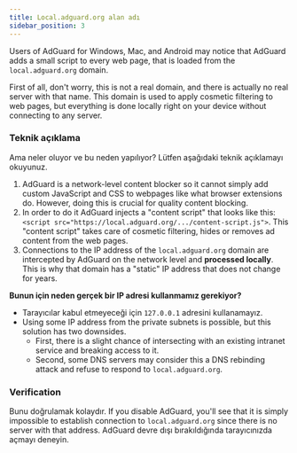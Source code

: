 ```yaml
---
title: Local.adguard.org alan adı
sidebar_position: 3
---
```


Users of AdGuard for Windows, Mac, and Android may notice that AdGuard adds a small script to every web page, that is loaded from the `local.adguard.org` domain.

First of all, don't worry, this is not a real domain, and there is actually no real server with that name. This domain is used to apply cosmetic filtering to web pages, but everything is done locally right on your device without connecting to any server.

### Teknik açıklama

Ama neler oluyor ve bu neden yapılıyor? Lütfen aşağıdaki teknik açıklamayı okuyunuz.

1. AdGuard is a network-level content blocker so it cannot simply add custom JavaScript and CSS to webpages like what browser extensions do. However, doing this is crucial for quality content blocking.
2. In order to do it AdGuard injects a "content script" that looks like this: `<script src="https://local.adguard.org/.../content-script.js">`. This "content script" takes care of cosmetic filtering, hides or removes ad content from the web pages.
3. Connections to the IP address of the `local.adguard.org` domain are intercepted by AdGuard on the network level and **processed locally**. This is why that domain has a "static" IP address that does not change for years.

**Bunun için neden gerçek bir IP adresi kullanmamız gerekiyor?**

- Tarayıcılar kabul etmeyeceği için `127.0.0.1` adresini kullanamayız.
- Using some IP address from the private subnets is possible, but this solution has two downsides.
    - First, there is a slight chance of intersecting with an existing intranet service and breaking access to it.
    - Second, some DNS servers may consider this a DNS rebinding attack and refuse to respond to `local.adguard.org`.

### Verification

Bunu doğrulamak kolaydır. If you disable AdGuard, you'll see that it is simply impossible to establish connection to `local.adguard.org` since there is no server with that address. AdGuard devre dışı bırakıldığında tarayıcınızda açmayı deneyin.
